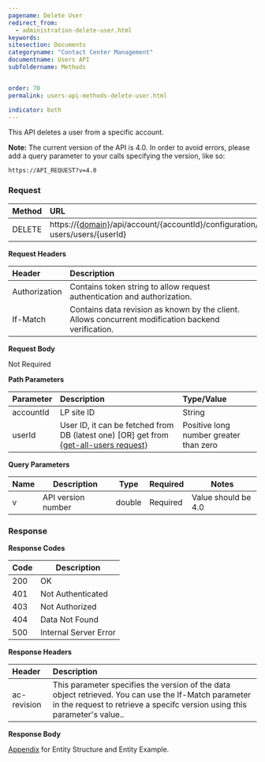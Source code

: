 ```yaml
---
pagename: Delete User
redirect_from:
  - administration-delete-user.html
keywords:
sitesection: Documents
categoryname: "Contact Center Management"
documentname: Users API
subfoldername: Methods


order: 70
permalink: users-api-methods-delete-user.html

indicator: both
---
```


This API deletes a user from a specific account.

**Note:** The current version of the API is 4.0. In order to avoid errors, please add a query parameter to your calls specifying the version, like so:

```
https://API_REQUEST?v=4.0
```

### Request

| Method|      URL|  
 |:--------  |:---  |
 |DELETE|  https://[{domain}](/agent-domain-domain-api.html)/api/account/{accountId}/configuration/le-users/users/{userId} |

**Request Headers**

 |Header         |Description  |
 |:------|        :--------  |
 |Authorization|  Contains token string to allow request authentication and authorization.  |
 |If-Match|  Contains data revision as known by the client. Allows concurrent modification backend verification.  |

**Request Body**

Not Required

**Path Parameters**

 |Parameter|  Description|  Type/Value |
 |:------    |:--------    |:--------|
 |accountId|  LP site ID|   String |
 |userId  | User ID, it can be fetched from DB (latest one) [OR] get from [{get-all-users request}](/users-api-methods-get-all-users.html) | Positive long number greater than zero |
 
**Query Parameters**

 | Name            | Description                       | Type    | Required  | Notes                                                |
 |-----------------|-----------------------------------|---------|-----------|------------------------------------------------------|
 | v               | API version number                | double  | Required  | Value should be 4.0                                  |

### Response

**Response Codes** 

| Code | Description           |
|------|-----------------------|
| 200  | OK                    |
| 401  | Not Authenticated     |
| 403  | Not Authorized        |
| 404  | Data Not Found        |
| 500  | Internal Server Error |

**Response Headers**

 |Header  |Description |
| :-------  | :-----  |
| ac-revision | This parameter specifies the version of the data object retrieved. You can use the If-Match parameter in the request to retrieve a specifc version using this parameter's value.. | 

**Response Body**

[Appendix](administration-users-appendix.html) for Entity Structure and Entity Example.
